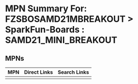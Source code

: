 



# MPN Summary For: FZSBOSAMD21MBREAKOUT > SparkFun-Boards : SAMD21_MINI_BREAKOUT

## MPNs
  

|MPN|Direct Links|Search Links|
| :--- | :--- | :--- |
||||
